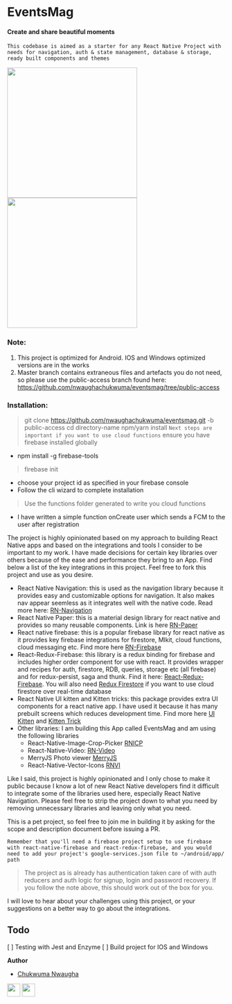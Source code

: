 # EventsMag
#### Create and share beautiful moments
`This codebase is aimed as a starter for any React Native Project with needs for navigation, auth & state management, database & storage, ready built components and themes`

<img src="https://dl.dropbox.com/s/4ovnfdj8r7j86cm/Image%201.png?dl=0" width="300px" /> <img src="https://dl.dropbox.com/s/0cduinlggz0j986/Image%202.png?dl=0" width="300px" />

### Note: 
1. This project is optimized for Android. IOS and Windows optimized versions are in the works 
2. Master branch contains extraneous files and artefacts you do not need, so please use the public-access branch found here: https://github.com/nwaughachukwuma/eventsmag/tree/public-access

### Installation:
> git clone https://github.com/nwaughachukwuma/eventsmag.git <directory-name> -b public-access
> cd directory-name
> npm/yarn install
`Next steps are important if you want to use cloud functions`
> ensure you have firebase installed globally
  - npm install -g firebase-tools
> firebase init
  - choose your project id as specified in your firebase console
  - Follow the cli wizard to complete installation
> Use the functions folder generated to write you cloud functions
  - I have written a simple function onCreate user which sends a FCM to the user after registration

The project is highly opinionated based on my approach to building React Native apps and based on the integrations and tools I consider to be important to my work. I have made decisions for certain key libraries over others because of the ease and performance they bring to an App. Find below a list of the key integrations in this project. Feel free to fork this project and use as you desire.

- React Native Navigation: this is used as the navigation library because it provides easy and customizable options for navigation. It also makes nav appear seemless as it integrates well with the native code. Read more here: [RN-Navigation](https://wix.github.io/react-native-navigation/)
- React Native Paper: this is a material design library for react native and provides so many reusable components. Link is here [RN-Paper](https://github.com/callstack/react-native-paper)
- React native firebase: this is a popular firebase library for react native as it provides key firebase integrations for firestore, Mlkit, cloud functions, cloud messaging etc. Find more here [RN-Firebase](https://github.com/invertase/react-native-firebase)
- React-Redux-Firebase: this library is a redux binding for firebase and includes higher order component for use with react. It provides wrapper and recipes for auth, firestore, RDB, queries, storage etc (all firebase) and for redux-persist, saga and thunk. Find it here: [React-Redux-Firebase](https://github.com/prescottprue/react-redux-firebase). You will also need [Redux Firestore](https://github.com/prescottprue/redux-firestore
) if you want to use cloud firestore over real-time database
- React Native UI kitten and Kitten tricks: this package provides extra UI components for a react native app. I have used it because it has many prebuilt screens which reduces development time. Find more here [UI Kitten](https://akveo.github.io/react-native-ui-kitten/
) and  [Kitten Trick](https://github.com/akveo/kittenTricks)
- Other libraries: I am building this App called EventsMag and am using the following libraries
  - React-Native-Image-Crop-Picker [RNICP](https://github.com/ivpusic/react-native-image-crop-picker)
  - React-Native-Video: [RN-Video](https://github.com/react-native-community/react-native-video)
  - MerryJS Photo viewer [MerryJS](https://github.com/merryjs/photo-viewer)
  - React-Native-Vector-Icons [RNVI](https://github.com/oblador/react-native-vector-icons)

Like I said, this project is highly opinionated and I only chose to make it public because I know a lot of new React Native developers find it difficult to integrate some of the libraries used here, especially React Native Navigation. Please feel free to strip the project down to what you need by removing unnecessary libraries and leaving only what you need.

This is a pet project, so feel free to join me in building it by asking for the scope and description document before issuing a PR.

`Remember that you'll need a firebase project setup to use firebase with react-native-firebase and react-redux-firebase, and you would need to add your project's google-services.json file to ~/android/app/ path`
> The project as is already has authentication taken care of with auth reducers and auth logic for signup, login and password recovery. If you follow the note above, this should work out of the box for you.

I will love to hear about your challenges using this project, or your suggestions on a better way to go about the integrations.

## Todo
[ ] Testing with Jest and Enzyme
[ ] Build project for IOS and Windows


**Author**
- [Chukwuma Nwaugha](https://github.com/nwaughachukwuma)

<img src="https://github.githubassets.com/images/icons/emoji/unicode/1f44f.png?v8" width="30px" /> <img src="https://github.githubassets.com/images/icons/emoji/unicode/1f389.png?v8" width="30px" />


